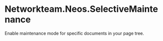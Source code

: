 # Networkteam.Neos.SelectiveMaintenance

Enable maintenance mode for specific documents in your page tree.